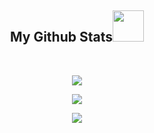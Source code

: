 <h2 align="center">
  My Github Stats<img src="https://media.giphy.com/media/VgCDAzcKvsR6OM0uWg/giphy.gif" width="50">
</h2>

<br>

<p align = "center">
  <img  src = "https://github-profile-trophy.vercel.app/?username=matiasrebori&rank=-C&no-frame=true&theme=monokai">
</p>

<p align = "center">
  <img  src = "https://github-readme-stats.vercel.app/api?username=matiasrebori&count_private=true&show_icons=true&theme=monokai">
</p>

<p align = "center">
  <img src = "https://streak-stats.demolab.com?user=matiasrebori&theme=monokai">
</p>
